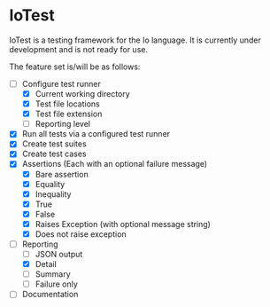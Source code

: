 IoTest
======

IoTest is a testing framework for the Io language. It is currently under development and is not ready for use.

The feature set is/will be as follows:

- [ ] Configure test runner
    - [x] Current working directory
    - [x] Test file locations
    - [x] Test file extension
    - [ ] Reporting level
- [x] Run all tests via a configured test runner
- [x] Create test suites
- [x] Create test cases
- [x] Assertions (Each with an optional failure message)
    - [x] Bare assertion
    - [x] Equality
    - [x] Inequality
    - [x] True
    - [x] False
    - [x] Raises Exception (with optional message string)
    - [x] Does not raise exception
- [ ] Reporting
    - [ ] JSON output
    - [x] Detail
    - [ ] Summary
    - [ ] Failure only
- [ ] Documentation